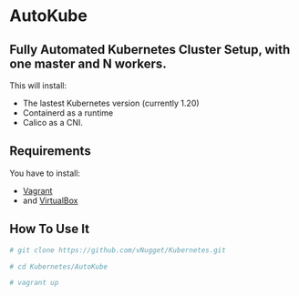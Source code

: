 # AutoKube

## Fully Automated Kubernetes Cluster Setup, with one master and N workers.

This will install:

- The lastest Kubernetes version (currently 1.20)
- Containerd as a runtime
- Calico as a CNI.

## Requirements

You have to install:
- [Vagrant](https://www.vagrantup.com/) 
- and [VirtualBox](https://www.virtualbox.org/)

## How To Use It

```bash
# git clone https://github.com/vNugget/Kubernetes.git
```

```bash
# cd Kubernetes/AutoKube
```

```bash
# vagrant up
```
